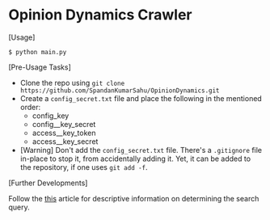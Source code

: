 # Opinion Dynamics Crawler

[Usage]

`$ python main.py`

[Pre-Usage Tasks]

* Clone the repo using `git clone https://github.com/SpandanKumarSahu/OpinionDynamics.git`
* Create a `config_secret.txt` file and place the following in the mentioned order:
    * config_key
    * config__key_secret
    * access__key_token
    * access__key_secret
* [Warning] 
Don't add the `config_secret.txt` file. There's a `.gitignore` file in-place to stop it, from accidentally adding it. Yet, it can be added to the repository, if one uses `git add -f`. 

[Further Developments]

Follow the [this](https://python-twitter.readthedocs.io/en/latest/searching.html) article for descriptive information on determining the search query.


